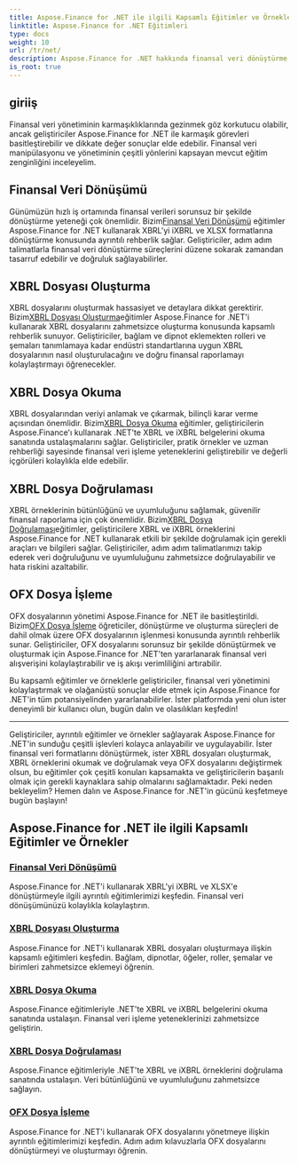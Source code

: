 ```yaml
---
title: Aspose.Finance for .NET ile ilgili Kapsamlı Eğitimler ve Örnekler
linktitle: Aspose.Finance for .NET Eğitimleri
type: docs
weight: 10
url: /tr/net/
description: Aspose.Finance for .NET hakkında finansal veri dönüştürme, XBRL dosyası oluşturma, okuma, doğrulama ve OFX dosya işleme konularını kapsayan kapsamlı eğitimleri keşfedin.
is_root: true
---
```


## giriiş

Finansal veri yönetiminin karmaşıklıklarında gezinmek göz korkutucu olabilir, ancak geliştiriciler Aspose.Finance for .NET ile karmaşık görevleri basitleştirebilir ve dikkate değer sonuçlar elde edebilir. Finansal veri manipülasyonu ve yönetiminin çeşitli yönlerini kapsayan mevcut eğitim zenginliğini inceleyelim.

## Finansal Veri Dönüşümü

 Günümüzün hızlı iş ortamında finansal verileri sorunsuz bir şekilde dönüştürme yeteneği çok önemlidir. Bizim[Finansal Veri Dönüşümü](./financial-data-conversion/) eğitimler Aspose.Finance for .NET kullanarak XBRL'yi iXBRL ve XLSX formatlarına dönüştürme konusunda ayrıntılı rehberlik sağlar. Geliştiriciler, adım adım talimatlarla finansal veri dönüştürme süreçlerini düzene sokarak zamandan tasarruf edebilir ve doğruluk sağlayabilirler.

## XBRL Dosyası Oluşturma

 XBRL dosyalarını oluşturmak hassasiyet ve detaylara dikkat gerektirir. Bizim[XBRL Dosyası Oluşturma](./xbrl-file-creation/)eğitimler Aspose.Finance for .NET'i kullanarak XBRL dosyalarını zahmetsizce oluşturma konusunda kapsamlı rehberlik sunuyor. Geliştiriciler, bağlam ve dipnot eklemekten rolleri ve şemaları tanımlamaya kadar endüstri standartlarına uygun XBRL dosyalarının nasıl oluşturulacağını ve doğru finansal raporlamayı kolaylaştırmayı öğrenecekler.

## XBRL Dosya Okuma

 XBRL dosyalarından veriyi anlamak ve çıkarmak, bilinçli karar verme açısından önemlidir. Bizim[XBRL Dosya Okuma](./xbrl-file-reading/) eğitimler, geliştiricilerin Aspose.Finance'ı kullanarak .NET'te XBRL ve iXBRL belgelerini okuma sanatında ustalaşmalarını sağlar. Geliştiriciler, pratik örnekler ve uzman rehberliği sayesinde finansal veri işleme yeteneklerini geliştirebilir ve değerli içgörüleri kolaylıkla elde edebilir.

## XBRL Dosya Doğrulaması

 XBRL örneklerinin bütünlüğünü ve uyumluluğunu sağlamak, güvenilir finansal raporlama için çok önemlidir. Bizim[XBRL Dosya Doğrulaması](./xbrl-file-validation/)eğitimler, geliştiricilere XBRL ve iXBRL örneklerini Aspose.Finance for .NET kullanarak etkili bir şekilde doğrulamak için gerekli araçları ve bilgileri sağlar. Geliştiriciler, adım adım talimatlarımızı takip ederek veri doğruluğunu ve uyumluluğunu zahmetsizce doğrulayabilir ve hata riskini azaltabilir.

## OFX Dosya İşleme

 OFX dosyalarının yönetimi Aspose.Finance for .NET ile basitleştirildi. Bizim[OFX Dosya İşleme](./ofx-file-manipulation/) öğreticiler, dönüştürme ve oluşturma süreçleri de dahil olmak üzere OFX dosyalarının işlenmesi konusunda ayrıntılı rehberlik sunar. Geliştiriciler, OFX dosyalarını sorunsuz bir şekilde dönüştürmek ve oluşturmak için Aspose.Finance for .NET'ten yararlanarak finansal veri alışverişini kolaylaştırabilir ve iş akışı verimliliğini artırabilir.

Bu kapsamlı eğitimler ve örneklerle geliştiriciler, finansal veri yönetimini kolaylaştırmak ve olağanüstü sonuçlar elde etmek için Aspose.Finance for .NET'in tüm potansiyelinden yararlanabilirler. İster platformda yeni olun ister deneyimli bir kullanıcı olun, bugün dalın ve olasılıkları keşfedin!

---
Geliştiriciler, ayrıntılı eğitimler ve örnekler sağlayarak Aspose.Finance for .NET'in sunduğu çeşitli işlevleri kolayca anlayabilir ve uygulayabilir. İster finansal veri formatlarını dönüştürmek, ister XBRL dosyaları oluşturmak, XBRL örneklerini okumak ve doğrulamak veya OFX dosyalarını değiştirmek olsun, bu eğitimler çok çeşitli konuları kapsamakta ve geliştiricilerin başarılı olmak için gerekli kaynaklara sahip olmalarını sağlamaktadır. Peki neden bekleyelim? Hemen dalın ve Aspose.Finance for .NET'in gücünü keşfetmeye bugün başlayın!
## Aspose.Finance for .NET ile ilgili Kapsamlı Eğitimler ve Örnekler 
### [Finansal Veri Dönüşümü](./financial-data-conversion/)
Aspose.Finance for .NET'i kullanarak XBRL'yi iXBRL ve XLSX'e dönüştürmeyle ilgili ayrıntılı eğitimlerimizi keşfedin. Finansal veri dönüşümünüzü kolaylıkla kolaylaştırın.
### [XBRL Dosyası Oluşturma](./xbrl-file-creation/)
Aspose.Finance for .NET'i kullanarak XBRL dosyaları oluşturmaya ilişkin kapsamlı eğitimleri keşfedin. Bağlam, dipnotlar, öğeler, roller, şemalar ve birimleri zahmetsizce eklemeyi öğrenin.
### [XBRL Dosya Okuma](./xbrl-file-reading/)
Aspose.Finance eğitimleriyle .NET'te XBRL ve iXBRL belgelerini okuma sanatında ustalaşın. Finansal veri işleme yeteneklerinizi zahmetsizce geliştirin.
### [XBRL Dosya Doğrulaması](./xbrl-file-validation/)
Aspose.Finance eğitimleriyle .NET'te XBRL ve iXBRL örneklerini doğrulama sanatında ustalaşın. Veri bütünlüğünü ve uyumluluğunu zahmetsizce sağlayın.
### [OFX Dosya İşleme](./ofx-file-manipulation/)
Aspose.Finance for .NET'i kullanarak OFX dosyalarını yönetmeye ilişkin ayrıntılı eğitimlerimizi keşfedin. Adım adım kılavuzlarla OFX dosyalarını dönüştürmeyi ve oluşturmayı öğrenin.